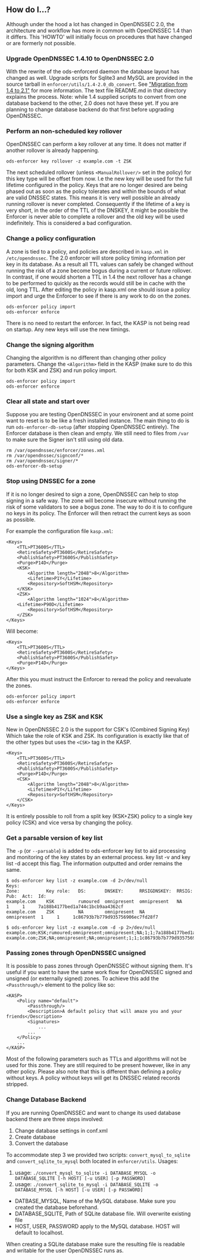 ## How do I...?

Although under the hood a lot has changed in OpenDNSSEC 2.0, the architecture and workflow has more in common with OpenDNSSEC 1.4 than it differs. This 'HOWTO' will initially focus on procedures that have changed or are formerly not possible.

### Upgrade OpenDNSSEC 1.4.10 to OpenDNSSEC 2.0

With the rewrite of the ods-enforcerd daemon the database layout has changed as well. Upgrade scripts for Sqlite3 and MySQL are provided in the source tarball in `enforcer/utils/1.4-2.0_db_convert`. See ["Migration from 1.4 to 2.1"](https://www.opendnssec.org/migration-from-1-4-to-2-1/) for more information. The text file README.md in that directory explains the process. Note: while 1.4 supplied scripts to convert from one database backend to the other, 2.0 does not have these yet. If you are planning to change database backend do that first before upgrading OpenDNSSEC.

### Perform an non-scheduled key rollover

OpenDNSSEC can perform a key rollover at any time. It does not matter if another rollover is already happening.

    ods-enforcer key rollover -z example.com -t ZSK 

The next scheduled rollover (unless `<ManualRollover/>` set in the policy) for this key type will be offset from now. I.e the new key will be used for the full lifetime configured in the policy. Keys that are no longer desired are being phased out as soon as the policy tolerates and within the bounds of what are valid DNSSEC states. This means it is very well possible an already running rollover is never completed. Consequently if the lifetime of a key is very short, in the order of the TTL of the DNSKEY, it might be possible the Enforcer is never able to complete a rollover and the old key will be used indefinitely. This is considered a bad configuration.

### Change a policy configuration

A zone is tied to a policy, and policies are described in `kasp.xml` in `/etc/opendnssec`. The 2.0 enforcer will store policy timing information per key in its database. As a result all TTL values can safely be changed without running the risk of a zone become bogus during a current or future rollover. In contrast, if one would shorten a TTL in 1.4 the next rollover has a change to be performed to quickly as the records would still be in cache with the old, long TTL. After editing the policy in kasp.xml one should issue a policy import and urge the Enforcer to see if there is any work to do on the zones.

    ods-enforcer policy import
    ods-enforcer enforce

There is no need to restart the enforcer. In fact, the KASP is not being read on startup. Any new keys will use the new timings.

### Change the signing algorithm

Changing the algorithm is no different than changing other policy parameters. Change the `<Algorithm>` field in the KASP (make sure to do this for both KSK and ZSK) and run policy import.

    ods-enforcer policy import
    ods-enforcer enforce

### Clear all state and start over

Suppose you are testing OpenDNSSEC in your environent and at some point want to reset is to be like a fresh installed instance. The main thing to do is run `ods-enforcer-db-setup` (after stopping OpenDNSSEC entirely). The Enforcer database is then clean and empty. We still need to files from `/var` to make sure the Signer isn't still using old data.

    rm /var/opendnssec/enforcer/zones.xml
    rm /var/opendnssec/signconf/*
    rm /var/opendnssec/signer/*
    ods-enforcer-db-setup

### Stop using DNSSEC for a zone

If it is no longer desired to sign a zone, OpenDNSSEC can help to stop signing in a safe way. The zone will become insecure without running the risk of some validators to see a bogus zone. The way to do it is to configure no keys in its policy. The Enforcer will then retract the current keys as soon as possible.

For example the configuration file ``kasp.xml``:

    <Keys>
        <TTL>PT3600S</TTL>
        <RetireSafety>PT3600S</RetireSafety>
        <PublishSafety>PT3600S</PublishSafety>
        <Purge>P14D</Purge>
        <KSK>
            <Algorithm length="2048">8</Algorithm>
            <Lifetime>P1Y</Lifetime>
            <Repository>SoftHSM</Repository>
        </KSK>
        <ZSK>
            <Algorithm length="1024">8</Algorithm>
        <Lifetime>P90D</Lifetime>
            <Repository>SoftHSM</Repository>
        </ZSK>
    </Keys>

Will become:

    <Keys>
        <TTL>PT3600S</TTL>
        <RetireSafety>PT3600S</RetireSafety>
        <PublishSafety>PT3600S</PublishSafety>
        <Purge>P14D</Purge>
    </Keys>

After this you must instruct the Enforcer to reread the policy and reevaluate the zones.

    ods-enforcer policy import
    ods-enforcer enforce

### Use a single key as ZSK and KSK

New in OpenDNSSEC 2.0 is the support for CSK's (Combined Signing Key) Which take the role of KSK and ZSK. Its configuration is exactly like that of the other types but uses the `<CSK>` tag in the KASP.

    <Keys>
        <TTL>PT3600S</TTL>
        <RetireSafety>PT3600S</RetireSafety>
        <PublishSafety>PT3600S</PublishSafety>
        <Purge>P14D</Purge>
        <CSK>
            <Algorithm length="2048">8</Algorithm>
            <Lifetime>P1Y</Lifetime>
            <Repository>SoftHSM</Repository>
        </CSK>
    </Keys>

It is entirely possible to roll from a split key (KSK+ZSK) policy to a single key policy (CSK) and vice versa by changing the policy.

### Get a parsable version of key list

The ``-p`` (or ``--parsable``) is added to ods-enforcer key list to aid processing and monitoring of the key states by an external process. key list -v and key list -d accept this flag. The information outputted and order remains the same.

    $ ods-enforcer key list -z example.com -d 2>/dev/null
    Keys:
    Zone:          Key role:   DS:       DNSKEY:      RRSIGDNSKEY:  RRSIG:       Pub:  Act:  Id:
    example.com    KSK         rumoured  omnipresent  omnipresent   NA           1     1     7a188b4177bed1a744c1bcb9aa4362cf
    example.com    ZSK         NA        omnipresent  NA            omnipresent  1     1     1c86793b7b779d935756906ec7fd28f7
    
    $ ods-enforcer key list -z example.com -d -p 2>/dev/null
    example.com;KSK;rumoured;omnipresent;omnipresent;NA;1;1;7a188b4177bed1a744c1bcb9aa4362cf
    example.com;ZSK;NA;omnipresent;NA;omnipresent;1;1;1c86793b7b779d935756906ec7fd28f7

### Passing zones through OpenDNSSEC unsigned

It is possible to pass zones through OpenDNSSEC without signing them. It's useful if you want to have the same work flow for OpenDNSSEC signed and unsigned (or externally signed) zones. To achieve this add the ``<Passthrough/>`` element to the policy like so:

    <KASP>
        <Policy name="default">
            <Passthrough/>
            <Description>A default policy that will amaze you and your friends</Description>
            <Signatures>
                ...
            ...
        </Policy>
        ...
    </KASP>

Most of the following parameters such as TTLs and algorithms will not be used for this zone. They are still required to be present however, like in any other policy. Please also note that this is different than defining a policy without keys. A policy without keys will get its DNSSEC related records stripped.

### Change Database Backend

If you are running OpenDNSSEC and want to change its used database backend there are three steps involved:

1. Change database settings in conf.xml
2. Create database
3. Convert the database

To accommodate step 3 we provided two scripts: ``convert_mysql_to_sqlite`` and ``convert_sqlite_to_mysql`` both located in ``enforcer/utils``.  Usages:

1. usage: `./convert_mysql_to_sqlite -i DATABASE_MYSQL -o DATABASE_SQLITE [-h HOST] [-u USER] [-p PASSWORD]`
2. usage: `./convert_sqlite_to_mysql -i DATABASE_SQLITE -o DATABASE_MYSQL [-h HOST] [-u USER] [-p PASSWORD]`

- DATBASE_MYSQL, Name of the MySQL database. Make sure you created the database beforehand.
- DATABASE_SQLITE, Path of SQLite database file. Will overwrite existing file
- HOST, USER, PASSWORD apply to the MySQL database. HOST will default to localhost.

When creating a SQLite database make sure the resulting file is readable and writable for the user OpenDNSSEC runs as.
